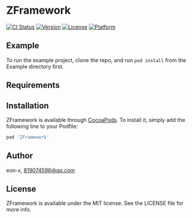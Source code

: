 # ZFramework

[![CI Status](http://img.shields.io/travis/eon-x/ZFramework.svg?style=flat)](https://travis-ci.org/eon-x/ZFramework)
[![Version](https://img.shields.io/cocoapods/v/ZFramework.svg?style=flat)](http://cocoapods.org/pods/ZFramework)
[![License](https://img.shields.io/cocoapods/l/ZFramework.svg?style=flat)](http://cocoapods.org/pods/ZFramework)
[![Platform](https://img.shields.io/cocoapods/p/ZFramework.svg?style=flat)](http://cocoapods.org/pods/ZFramework)

## Example

To run the example project, clone the repo, and run `pod install` from the Example directory first.

## Requirements

## Installation

ZFramework is available through [CocoaPods](http://cocoapods.org). To install
it, simply add the following line to your Podfile:

```ruby
pod 'ZFramework'
```

## Author

eon-x, 819074596@qq.com

## License

ZFramework is available under the MIT license. See the LICENSE file for more info.
